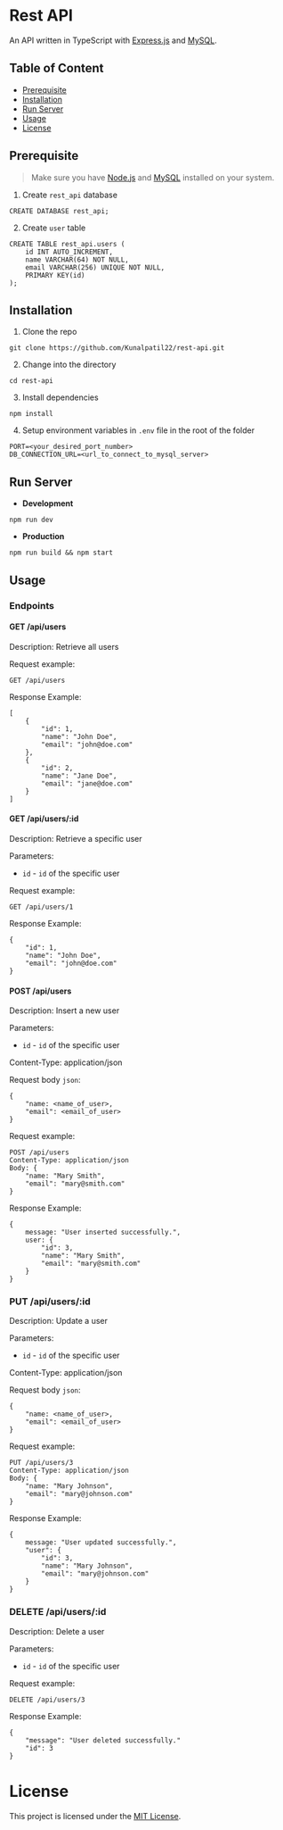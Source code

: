 # Rest API

An API written in TypeScript with [Express.js](https://expressjs.com/) and [MySQL](https://www.mysql.com/).

## Table of Content

- [Prerequisite](#prerequisite)
- [Installation](#installation)
- [Run Server](#run-server)
- [Usage](#usage)
- [License](#license)

## Prerequisite

> Make sure you have [Node.js](https://nodejs.org/en) and [MySQL](https://www.mysql.com/) installed on your system.

1. Create `rest_api` database

```
CREATE DATABASE rest_api;
```

2. Create `user` table

```
CREATE TABLE rest_api.users (
    id INT AUTO_INCREMENT,
    name VARCHAR(64) NOT NULL,
    email VARCHAR(256) UNIQUE NOT NULL,
    PRIMARY KEY(id)
);
```

## Installation

1. Clone the repo

```
git clone https://github.com/Kunalpatil22/rest-api.git
```

2. Change into the directory

```
cd rest-api
```

3. Install dependencies

```
npm install
```

4. Setup environment variables in `.env` file in the root of the folder

```
PORT=<your_desired_port_number>
DB_CONNECTION_URL=<url_to_connect_to_mysql_server>
```

## Run Server

- **Development**

```
npm run dev
```

- **Production**

```
npm run build && npm start
```

## Usage

### Endpoints

#### GET /api/users

Description: Retrieve all users

Request example:

```
GET /api/users
```

Response Example:

```
[
    {
        "id": 1,
        "name": "John Doe",
        "email": "john@doe.com"
    },
    {
        "id": 2,
        "name": "Jane Doe",
        "email": "jane@doe.com"
    }
]
```

#### GET /api/users/:id

Description: Retrieve a specific user

Parameters:

- `id` - `id` of the specific user

Request example:

```
GET /api/users/1
```

Response Example:

```
{
    "id": 1,
    "name": "John Doe",
    "email": "john@doe.com"
}
```

#### POST /api/users

Description: Insert a new user

Parameters:

- `id` - `id` of the specific user

Content-Type: application/json

Request body `json`:

```
{
    "name: <name_of_user>,
    "email": <email_of_user>
}
```

Request example:

```
POST /api/users
Content-Type: application/json
Body: {
    "name: "Mary Smith",
    "email": "mary@smith.com"
}
```

Response Example:

```
{
    message: "User inserted successfully.",
    user: {
        "id": 3,
        "name": "Mary Smith",
        "email": "mary@smith.com"
    }
}

```

### PUT /api/users/:id

Description: Update a user

Parameters:

- `id` - `id` of the specific user

Content-Type: application/json

Request body `json`:

```
{
    "name: <name_of_user>,
    "email": <email_of_user>
}
```

Request example:

```
PUT /api/users/3
Content-Type: application/json
Body: {
    "name: "Mary Johnson",
    "email": "mary@johnson.com"
}
```

Response Example:

```
{
    message: "User updated successfully.",
    "user": {
        "id": 3,
        "name": "Mary Johnson",
        "email": "mary@johnson.com"
    }
}
```

### DELETE /api/users/:id

Description: Delete a user

Parameters:

- `id` - `id` of the specific user

Request example:

```
DELETE /api/users/3
```

Response Example:

```
{
    "message": "User deleted successfully."
    "id": 3
}
```

# License

This project is licensed under the [MIT License](LICENSE.md).
